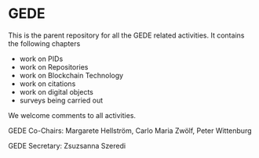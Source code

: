 # GEDE
This is the parent repository for all the GEDE related activities. It contains the following chapters
- work on PIDs
- work on Repositories
- work on Blockchain Technology
- work on citations
- work on digital objects
- surveys being carried out

We welcome comments to all activities. 

GEDE Co-Chairs: Margarete Hellström, Carlo Maria Zwölf, Peter Wittenburg

GEDE Secretary: Zsuzsanna Szeredi

